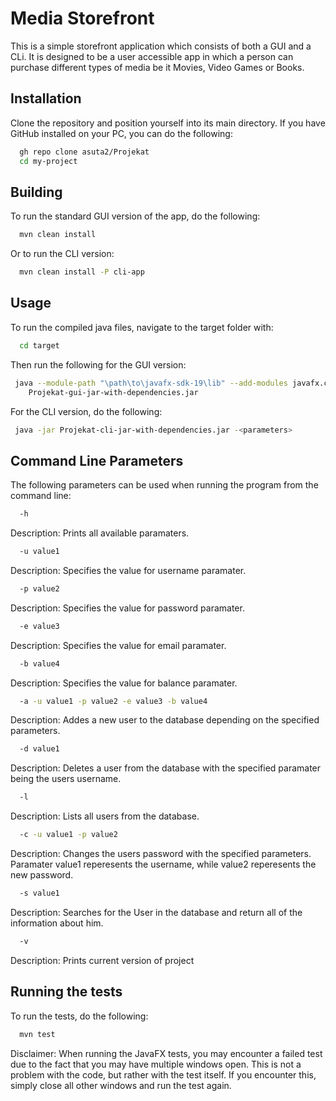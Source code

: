 
# Media Storefront

This is a simple storefront application which consists of both a GUI and a CLi. It is designed to be a user accessible app in which a person can purchase different types of media be it Movies, Video Games or Books.






## Installation

Clone the repository and position yourself into its main directory. If you have GitHub installed on your PC, you can do the following:

```bash
  gh repo clone asuta2/Projekat
  cd my-project
```


## Building
To run the standard GUI version of the app, do the following:
```bash
  mvn clean install
```
Or to run the CLI version:
```bash
  mvn clean install -P cli-app
```

## Usage
To run the compiled java files, navigate to the target folder with:
```bash
  cd target
```
Then run the following for the GUI version:
 ```bash
  java --module-path "\path\to\javafx-sdk-19\lib" --add-modules javafx.controls,javafx.fxml -jar
     Projekat-gui-jar-with-dependencies.jar
``` 
For the CLI version, do the following:
 ```bash
  java -jar Projekat-cli-jar-with-dependencies.jar -<parameters>
``` 


## Command Line Parameters
The following parameters can be used when running the program from the command line:
```bash
  -h
```
Description: Prints all available paramaters.

```bash
  -u value1 
```

Description: Specifies the value for username paramater.

```bash
  -p value2
```

Description: Specifies the value for password paramater.

```bash
  -e value3
```

Description: Specifies the value for email paramater.

```bash
  -b value4
```

Description: Specifies the value for balance paramater.
```bash
  -a -u value1 -p value2 -e value3 -b value4 
```

Description: Addes a new user to the database depending on the specified parameters.

```bash
  -d value1
```
Description: Deletes a user from the database with the specified paramater being the users username.

```bash
  -l 
```
Description: Lists all users from the database.
```bash
  -c -u value1 -p value2 
```
Description: Changes the users password with the specified parameters. Paramater value1 reperesents the username, while value2 reperesents the new password.

```bash
  -s value1 
```
Description: Searches for the User in the database and return all of the information about him.
```bash
  -v 
```
Description: Prints current version of project
## Running the tests
To run the tests, do the following:
```bash
  mvn test
```
Disclaimer: When running the JavaFX tests, you may encounter a failed test due to the fact that you may have multiple windows open. This is not a problem with the code, but rather with the test itself. If you encounter this, simply close all other windows and run the test again.

